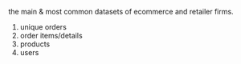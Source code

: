 the main & most common datasets of ecommerce and retailer firms.
1. unique orders
2. order items/details
3. products
4. users
